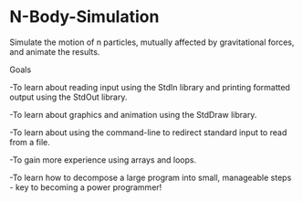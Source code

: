 # N-Body-Simulation

Simulate the motion of n particles, mutually affected by gravitational forces, and animate the results.

Goals

-To learn about reading input using the StdIn library and printing formatted output using the StdOut library.

-To learn about graphics and animation using the StdDraw library.

-To learn about using the command-line to redirect standard input to read from a file.

-To gain more experience using arrays and loops.

-To learn how to decompose a large program into small, manageable steps - key to becoming a power programmer!
